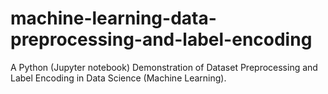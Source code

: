 # machine-learning-data-preprocessing-and-label-encoding
A Python (Jupyter notebook) Demonstration of Dataset Preprocessing and Label Encoding in Data Science (Machine Learning).
